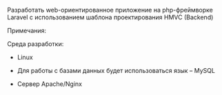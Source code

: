Разработать web-ориентированное приложение на php-фреймворке Laravel с использованием шаблона проектирования HMVC (Backend)

Примечания:

Среда разработки:

- Linux

- Для работы с базами данных будет использоваться язык – MySQL

- Сервер Apache/Nginx
